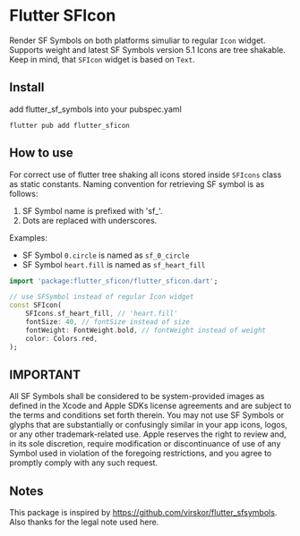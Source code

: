 # Flutter SFIcon

Render SF Symbols on both platforms simuliar to regular `Icon` widget. Supports weight and latest SF Symbols version 5.1
Icons are tree shakable. Keep in mind, that `SFIcon` widget is based on `Text`.

## Install

add flutter_sf_symbols into your pubspec.yaml

```
flutter pub add flutter_sficon
```

## How to use

For correct use of flutter tree shaking all icons stored inside `SFIcons` class as static constants.
Naming convention for retrieving SF symbol is as follows:

1. SF Symbol name is prefixed with 'sf\_'.
2. Dots are replaced with underscores.

Examples:
* SF Symbol `0.circle` is named as `sf_0_circle`
* SF Symbol `heart.fill` is named as `sf_heart_fill`

```dart
import 'package:flutter_sficon/flutter_sficon.dart';

// use SFSymbol instead of regular Icon widget
const SFIcon(
    SFIcons.sf_heart_fill, // 'heart.fill'
    fontSize: 40, // fontSize instead of size
    fontWeight: FontWeight.bold, // fontWeight instead of weight
    color: Colors.red,
);
```

## IMPORTANT

All SF Symbols shall be considered to be system-provided images as defined in the Xcode and Apple SDKs license agreements and are subject to the terms and conditions set forth therein. You may not use SF Symbols or glyphs that are substantially or confusingly similar in your app icons, logos, or any other trademark-related use. Apple reserves the right to review and, in its sole discretion, require modification or discontinuance of use of any Symbol used in violation of the foregoing restrictions, and you agree to promptly comply with any such request.

## Notes

This package is inspired by https://github.com/virskor/flutter_sfsymbols. Also thanks for the legal note used here.
